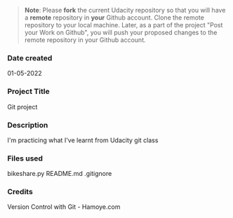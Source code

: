 >**Note**: Please **fork** the current Udacity repository so that you will have a **remote** repository in **your** Github account. Clone the remote repository to your local machine. Later, as a part of the project "Post your Work on Github", you will push your proposed changes to the remote repository in your Github account.

### Date created
01-05-2022

### Project Title
Git project

### Description
I'm practicing what I've learnt from Udacity git class

### Files used
bikeshare.py README.md .gitignore

### Credits
Version Control with Git - Hamoye.com

